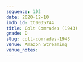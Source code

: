 ```yaml
---
sequence: 102
date: 2020-12-10
imdb_id: tt0035744
title: Colt Comrades (1943)
grade: D
slug: colt-comrades-1943
venue: Amazon Streaming
venue_notes:
---
```


